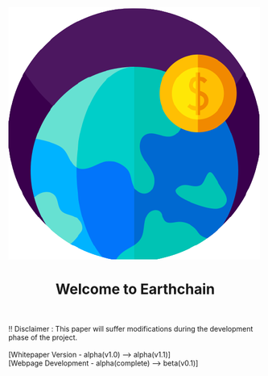 
![GitHub Logo](/Images/transparent_logo.png)


<center>
  <h1>Welcome to Earthchain</h1>
</center>
<br><br>
!! Disclaimer : This paper will suffer modifications during the development phase of the project. 
<br><br>
[Whitepaper Version - alpha(v1.0) --> alpha(v1.1)] 
<br>
[Webpage Development - alpha(complete) --> beta(v0.1)]
